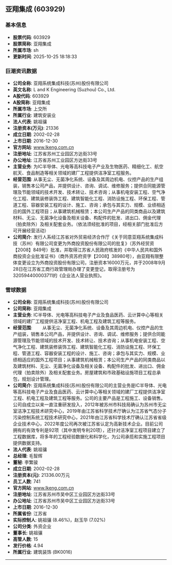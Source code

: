 ## 亚翔集成 (603929)

### 基本信息

- **股票代码**: 603929
- **股票简称**: 亚翔集成
- **所属市场**: sh
- **更新时间**: 2025-10-25 18:18:33

### 巨潮资讯数据

- **公司全称**: 亚翔系统集成科技(苏州)股份有限公司
- **英文名称**: L and K Engineering (Suzhou) Co., Ltd.
- **A股代码**: 603929
- **A股简称**: 亚翔集成
- **所属市场**: 上交所
- **所属行业**: 建筑安装业
- **法人代表**: 姚祖骧
- **注册资本(万元)**: 21336
- **成立日期**: 2002-02-28
- **上市日期**: 2016-12-30
- **官方网站**: www.lkeng.com.cn
- **注册地址**: 江苏省苏州工业园区方达街33号
- **办公地址**: 江苏省苏州工业园区方达街33号
- **主营业务**: 为IC半导体、光电等高科技电子产业及生物医药、精细化工、航空航天、食品制造等相关领域的建厂工程提供洁净室工程服务。
- **经营范围**: 从事无尘、无菌净化系统、设备及其周边机电、仪控产品的生产组装，销售本公司产品，并提供设计、咨询、调试、维修服务；提供合同能源管理及节能领域的技术开发、技术转让、技术咨询；从事机电安装工程、空气净化工程、建筑装修装饰工程、建筑智能化工程、消防设施工程、环保工程、管道工程、容器安装工程的设计、施工、咨询；承包与其实力、规模、业绩相适应的国外工程项目；从事建筑机械租赁；本公司生产产品的同类商品以及建筑材料、无尘、无菌净化设备及相关设备、构配件的批发、进出口、佣金代理（拍卖除外）及相关配套业务。（依法须经批准的项目，经相关部门批准后方可开展经营活动）
- **公司简介**: 发行人系经江苏省对外贸易经济合作厅《关于同意亚翔系统集成科技（苏州）有限公司变更为外商投资股份有限公司的批复》（苏外经贸资【2008】849号）批准，并取得江苏省人民政府核发的《中华人民共和国外商投资企业批准证书》（商外资苏府资字【2008】38980号），由亚翔有限整体变更设立为外商投资股份有限公司，注册资本16000万元，并于2008年9月28日在江苏省工商行政管理局办理了变更登记，取得注册号为320594400003711的《企业法人营业执照》。

### 雪球数据

- **公司全称**: 亚翔系统集成科技(苏州)股份有限公司
- **公司简称**: 亚翔集成
- **主营业务**: IC半导体、光电等高科技电子产业及食品医药、云计算中心等相关领域的建厂工程提供洁净室工程、机电工程及建筑工程等服务。
- **经营范围**: 　　从事无尘、无菌净化系统、设备及其周边机电、仪控产品的生产组装，销售本公司产品，并提供设计、咨询、调试、维修服务；提供合同能源管理及节能领域的技术开发、技术转让、技术咨询；从事机电安装工程、空气净化工程、建筑装修装饰工程、建筑智能化工程、消防设施工程、环保工程、管道工程、容器安装工程的设计、施工、咨询；承包与其实力、规模、业绩相适应的国外工程项目；从事建筑机械租赁；本公司生产产品的同类商品以及建筑材料、无尘、无菌净化设备及相关设备、构配件的批发、进出口、佣金代理（拍卖除外）及相关配套业务。房屋建筑和市政基础设施项目工程总承包，规划设计管理。
- **公司简介**: 亚翔系统集成科技(苏州)股份有限公司的主营业务是IC半导体、光电等高科技电子产业及食品医药、云计算中心等相关领域的建厂工程提供洁净室工程、机电工程及建筑工程等服务。公司的主要产品是工程施工、设备销售。公司自成立以来一直注重研发投入，2012年被苏州市科技局确认为苏州市无尘室洁净工程技术研究中心，2019年由江苏省科学技术厅确认为江苏省气态分子污染控制系统工程技术研究中心，2021年由江苏省科学技术厅确认江苏省省级企业技术中心，2022年度公司再次被江苏省认定为高新技术企业。目前公司拥有的有效专利是92项（其中发明专利20项），还针对洁净室工程项目建立了工程数据库，将多年的工程经验数据化和科学化，为公司承揽和实施工程项目提供数据支持。
- **法人代表**: 姚祖骧
- **总经理**: 毛智辉
- **董秘**: 李繁骏
- **成立日期**: 2002-02-28
- **注册资本(元)**: 21336.00万元
- **员工人数**: 741
- **官方网站**: www.lkeng.com.cn
- **注册地址**: 江苏省苏州市吴中区工业园区方达街33号
- **办公地址**: 江苏省苏州市吴中区工业园区方达街33号
- **上市日期**: 2016-12-30
- **所属省份**: 江苏省
- **实际控制人**: 姚祖骧 (8.46%)，赵玉华 (7.02%)
- **公司分类**: 外资企业
- **董事长**: 姚祖骧
- **高管人数**: 15
- **发行价格**: 4.94
- **所属行业**: 建筑装饰 (BK0016)

---